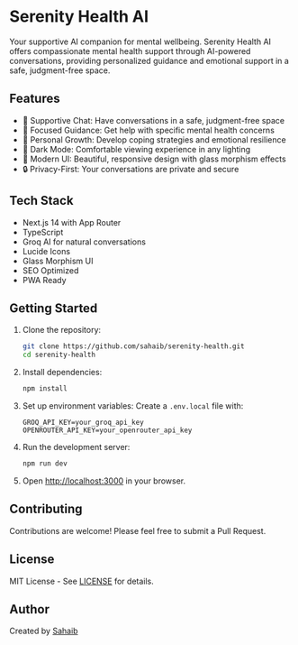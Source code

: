 # Serenity Health AI

Your supportive AI companion for mental wellbeing. Serenity Health AI offers compassionate mental health support through AI-powered conversations, providing personalized guidance and emotional support in a safe, judgment-free space.

## Features

- 💬 Supportive Chat: Have conversations in a safe, judgment-free space
- 🎯 Focused Guidance: Get help with specific mental health concerns
- 🌱 Personal Growth: Develop coping strategies and emotional resilience
- 🌙 Dark Mode: Comfortable viewing experience in any lighting
- 🎨 Modern UI: Beautiful, responsive design with glass morphism effects
- 🔒 Privacy-First: Your conversations are private and secure

## Tech Stack

- Next.js 14 with App Router
- TypeScript
- Groq AI for natural conversations
- Lucide Icons
- Glass Morphism UI
- SEO Optimized
- PWA Ready

## Getting Started

1. Clone the repository:
   ```bash
   git clone https://github.com/sahaib/serenity-health.git
   cd serenity-health
   ```

2. Install dependencies:
   ```bash
   npm install
   ```

3. Set up environment variables:
   Create a `.env.local` file with:
   ```
   GROQ_API_KEY=your_groq_api_key
   OPENROUTER_API_KEY=your_openrouter_api_key
   ```

4. Run the development server:
   ```bash
   npm run dev
   ```

5. Open [http://localhost:3000](http://localhost:3000) in your browser.

## Contributing

Contributions are welcome! Please feel free to submit a Pull Request.

## License

MIT License - See [LICENSE](LICENSE) for details.

## Author

Created by [Sahaib](https://x.com/imsahaib)
